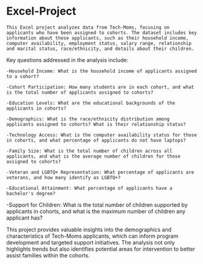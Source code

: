 # Excel-Project
    This Excel project analyzes data from Tech-Moms, focusing on applicants who have been assigned to cohorts. The dataset includes key information about these applicants, such as their household income, computer availability, employment status, salary range, relationship and marital status, race/ethnicity, and details about their children.

 Key questions addressed in the analysis include:

    -Household Income: What is the household income of applicants assigned to a cohort?

    -Cohort Participation: How many students are in each cohort, and what is the total number of applicants assigned to cohorts?

    -Education Levels: What are the educational backgrounds of the applicants in cohorts?

    -Demographics: What is the race/ethnicity distribution among applicants assigned to cohorts? What is their relationship status?

    -Technology Access: What is the computer availability status for those in cohorts, and what percentage of applicants do not have laptops?

    -Family Size: What is the total number of children across all applicants, and what is the average number of children for those assigned to cohorts?

    -Veteran and LGBTQ+ Representation: What percentage of applicants are veterans, and how many identify as LGBTQ+?

    -Educational Attainment: What percentage of applicants have a bachelor's degree?

  -Support for Children: What is the total number of children supported by applicants in cohorts, and what is the maximum number of children any applicant has?

This project provides valuable insights into the demographics and characteristics of Tech-Moms applicants, which can inform program development and targeted support initiatives. The analysis not only highlights trends but also identifies potential areas for intervention to better assist families within the cohorts.
